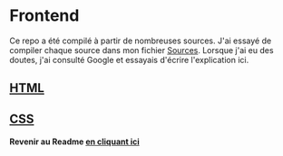 # Frontend

Ce repo a été compilé à partir de nombreuses sources.
J'ai essayé de compiler chaque source dans mon fichier [Sources](sources.md).
Lorsque j'ai eu des doutes, j'ai consulté Google et essayais d'écrire l'explication ici.

## [HTML](HTML/html.md)

## [CSS](CSS/css.md)

#### Revenir au Readme [en cliquant ici](README.md)

